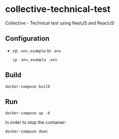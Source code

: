 # collective-technical-test
Collective - Technical test using NestJS and ReactJS

## Configuration

- cp ```.env_example``` to ```.env```
    ```shell
    cp .env_example .env
    ```

## Build

```shell
docker-compose build
```

## Run

```shell
docker-compose up -d 
```

in order to stop the container:

```shell
docker-compose down
```
